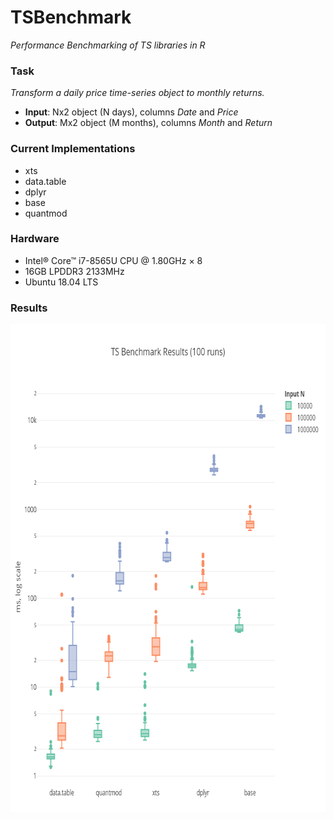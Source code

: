 # TSBenchmark
*Performance Benchmarking of TS libraries in R*

### Task
*Transform a daily price time-series object to monthly returns.*

- **Input**: Nx2 object (N days), columns *Date* and *Price*
- **Output**: Mx2 object (M months), columns *Month* and *Return*

### Current Implementations

- xts
- data.table
- dplyr
- base
- quantmod

### Hardware
- Intel® Core™ i7-8565U CPU @ 1.80GHz × 8
- 16GB LPDDR3 2133MHz
- Ubuntu 18.04 LTS

### Results

<img src="./fig.png" height="781" width="716">



